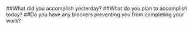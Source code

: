 ##What did you accomplish yesterday?
##What do you plan to accomplish today?
##Do you have any blockers preventing you from completing your work?
